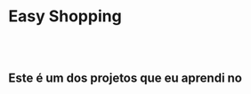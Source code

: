 <h1>Easy Shopping</h1>
<br>
<br>
<h2>Este é um dos projetos que eu aprendi no <a href="https://rodolfomori.com.br/devclub>DevClub</a></h2>
